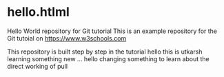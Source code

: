 # hello.htlml
Hello World repository for Git tutorial
This is an example repository for the Git tutoial on https://www.w3schools.com

This repository is built step by step in the tutorial
hello this is utkarsh learning something new ...
hello changing something to learn about the direct working of pull
